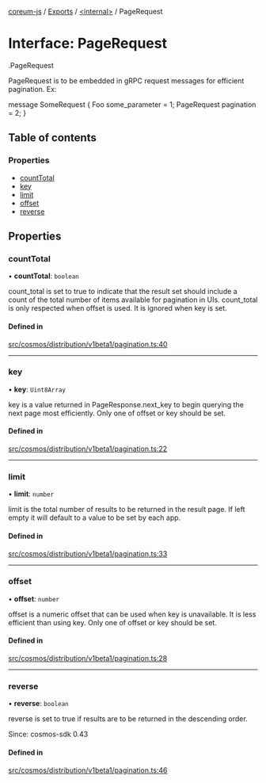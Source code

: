 [coreum-js](../README.md) / [Exports](../modules.md) / [<internal\>](../modules/internal_.md) / PageRequest

# Interface: PageRequest

[<internal>](../modules/internal_.md).PageRequest

PageRequest is to be embedded in gRPC request messages for efficient
pagination. Ex:

 message SomeRequest {
         Foo some_parameter = 1;
         PageRequest pagination = 2;
 }

## Table of contents

### Properties

- [countTotal](internal_.PageRequest-2.md#counttotal)
- [key](internal_.PageRequest-2.md#key)
- [limit](internal_.PageRequest-2.md#limit)
- [offset](internal_.PageRequest-2.md#offset)
- [reverse](internal_.PageRequest-2.md#reverse)

## Properties

### countTotal

• **countTotal**: `boolean`

count_total is set to true  to indicate that the result set should include
a count of the total number of items available for pagination in UIs.
count_total is only respected when offset is used. It is ignored when key
is set.

#### Defined in

[src/cosmos/distribution/v1beta1/pagination.ts:40](https://github.com/CooperFoundation/coreum-js/blob/f8fbe50/src/cosmos/distribution/v1beta1/pagination.ts#L40)

___

### key

• **key**: `Uint8Array`

key is a value returned in PageResponse.next_key to begin
querying the next page most efficiently. Only one of offset or key
should be set.

#### Defined in

[src/cosmos/distribution/v1beta1/pagination.ts:22](https://github.com/CooperFoundation/coreum-js/blob/f8fbe50/src/cosmos/distribution/v1beta1/pagination.ts#L22)

___

### limit

• **limit**: `number`

limit is the total number of results to be returned in the result page.
If left empty it will default to a value to be set by each app.

#### Defined in

[src/cosmos/distribution/v1beta1/pagination.ts:33](https://github.com/CooperFoundation/coreum-js/blob/f8fbe50/src/cosmos/distribution/v1beta1/pagination.ts#L33)

___

### offset

• **offset**: `number`

offset is a numeric offset that can be used when key is unavailable.
It is less efficient than using key. Only one of offset or key should
be set.

#### Defined in

[src/cosmos/distribution/v1beta1/pagination.ts:28](https://github.com/CooperFoundation/coreum-js/blob/f8fbe50/src/cosmos/distribution/v1beta1/pagination.ts#L28)

___

### reverse

• **reverse**: `boolean`

reverse is set to true if results are to be returned in the descending order.

Since: cosmos-sdk 0.43

#### Defined in

[src/cosmos/distribution/v1beta1/pagination.ts:46](https://github.com/CooperFoundation/coreum-js/blob/f8fbe50/src/cosmos/distribution/v1beta1/pagination.ts#L46)
